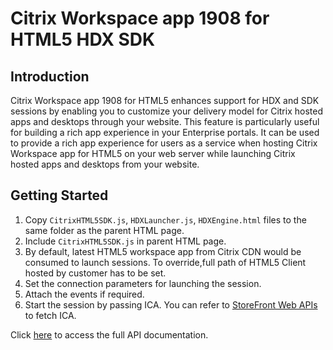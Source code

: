 # Citrix Workspace app 1908 for HTML5 HDX SDK

## Introduction

Citrix Workspace app 1908 for HTML5 enhances support for HDX and SDK sessions by enabling you to customize your delivery model for Citrix hosted apps and desktops through your website. This feature is particularly useful for building a rich app experience in your Enterprise portals. It can be used to provide a rich app experience for users as a service when hosting Citrix Workspace app for HTML5 on your web server while launching Citrix hosted apps and desktops from your website.

## Getting Started

1.  Copy `CitrixHTML5SDK.js`, `HDXLauncher.js`, `HDXEngine.html` files to the
    same folder as the parent HTML page.
2.  Include `CitrixHTML5SDK.js` in parent HTML page.
3.  By default, latest HTML5 workspace app from Citrix CDN would be consumed to launch sessions. To override,full path of HTML5 Client hosted by customer has to be set.
4.  Set the connection parameters for launching the session.
5.  Attach the events if required.
6.  Start the session by passing ICA. You can refer to [StoreFront Web APIs](https://www.citrix.com/downloads/storefront/sdks/storefront-services-api-30.html) to fetch ICA.

Click [here](./citrix-receiver) to access the full API documentation.

